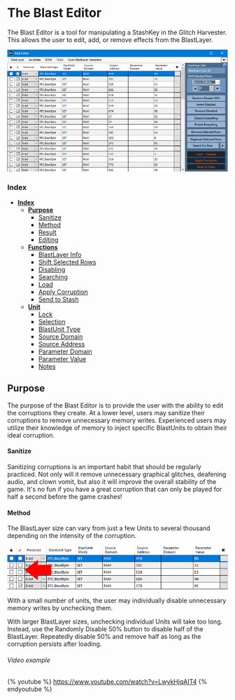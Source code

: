 # The Blast Editor

The Blast Editor is a tool for manipulating a StashKey in the Glitch Harvester.  This allows the user to edit, add, or remove effects from the BlastLayer.  

![RTC 3.8 Blast Editor](/assets/blast-editor-guide/blast-full-image.png)


### Index

* [**Index**](#index "Self appointed!")
  * [**Purpose**](#purpose)
    * [Sanitize](#Sanitize)
    * [Method](#method)
    * [Result](#result)
    * [Editing](#editing)
  * [**Functions**](#functions)
  	* [BlastLayer Info](#blastlayer-info)
  	* [Shift Selected Rows](#shift-selected-rows)
  	* [Disabling](#disabling-functions)
  	* [Searching](#searching)
  	* [Load](#load)
  	* [Apply Corruption](#apply-corruption)
  	* [Send to Stash](#send-to-stash)
  * [**Unit**](#category)
  	* [Lock](#lock)
  	* [Selection](#selection)
  	* [BlastUnit Type](#blastunit-type)
  	* [Source Domain](#source-domain)
  	* [Source Address](#source-address)
  	* [Parameter Domain](#parameter-domain)
  	* [Parameter Value](#parameter-value)
  	* [Notes](#notes)

## Purpose

The purpose of the Blast Editor is to provide the user with the ability to edit the corruptions they create.  At a lower level, users may sanitize their corruptions to remove unnecessary memory writes.  Experienced users may utilize their knowledge of memory to inject specific BlastUnits to obtain their ideal corruption.

#### Sanitize

Sanitizing corruptions is an important habit that should be regularly practiced.  Not only will it remove unnecessary graphical glitches, deafening audio, and clown vomit, but also it will improve the overall stability of the game.  It's no fun if you have a great corruption that can only be played for half a second before the game crashes!

#### Method

The BlastLayer size can vary from just a few Units to several thousand depending on the intensity of the corruption.  

![Small BlastLayer Size](/assets/blast-editor-guide/blast-layer-individual.png)

With a small number of units, the user may individually disable unnecessary memory writes by unchecking them.  

With larger BlastLayer sizes, unchecking individual Units will take too long.  Instead, use the Randomly Disable 50% button to disable half of the BlastLayer.  Repeatedly disable 50% and remove half as long as the corruption persists after loading.

###### Video example

{% youtube %} https://www.youtube.com/watch?v=LwykHjqAIT4 {% endyoutube %}